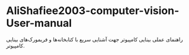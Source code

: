 # AliShafiee2003-computer-vision-User-manual
راهنمای عملی بینایی کامپیوتر جهت آشنایی سریع با کتابخانه‌ها و فریمورک‌های بینایی کامپیوتر.
